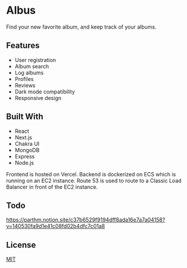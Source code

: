 # Albus

Find your new favorite album, and keep track of your albums.

## Features
- User registration
- Album search
- Log albums
- Profiles
- Reviews
- Dark mode compatibility
- Responsive design


## Built With
- React
- Next.js
- Chakra UI
- MongoDB
- Express
- Node.js

Frontend is hosted on Vercel. Backend is dockerized on ECS which is running on an EC2 instance. Route 53 is used to route to a Classic Load Balancer in front of the EC2 instance.


## Todo

https://parthm.notion.site/c37b6529f9194dff8ada16e7a7a04158?v=140530fa9d1e41c08fd02b4dfc7c01a8


## License
[MIT](https://github.com/ParthMmm/albus/blob/main/LICENSE)
